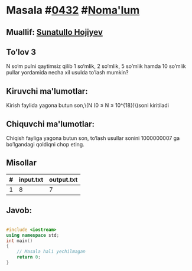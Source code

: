 
<h1>Masala #<a href="https://robocontest.uz/tasks/0432">0432</a> #<a href="https://robocontest.uz/tasks?category=1">Noma'lum</a></h1>
<h2> Muallif: <a href="https://robocontest.uz/profile/sunnat">Sunatullo Hojiyev</a></h2>
<h2>To’lov 3</h2>
<p>N so‘m pulni qaytimsiz qilib 1 so‘mlik, 2 so‘mlik, 5 so’mlik hamda 10 so’mlik pullar yordamida necha xil usulda to’lash mumkin?</p>
<h2>Kiruvchi ma'lumotlar:</h2>
<p>Kirish faylida yagona butun son,\(N (0 ≤ N ≤ 10^{18})\)soni kiritiladi</p>
<h2>Chiquvchi ma'lumotlar:</h2>
<p>Chiqish fayliga yagona butun son, to‘lash usullar sonini 1000000007 ga bo’lgandagi qoldiqni chop eting.</p>
<h2>Misollar</h2>
<table>
    <thead>
        <tr>
            <th>#</th>
            <th>input.txt</th>
            <th>output.txt</th>
        </tr>
    </thead>
    <tbody>
            <tr>
                <td>1</td>
                <td>8</td>
                <td>7</td>
            </tr>
    </tbody>
    </table>
    
<h2>Javob:</h2>

######
```cpp
#include <iostream>
using namespace std;
int main()
{
    // Masala hali yechilmagan
    return 0;
}
```
